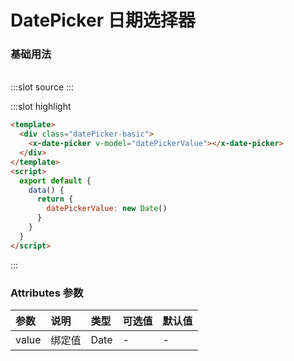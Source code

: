 # DatePicker 日期选择器

### 基础用法

<br/>

<demo-block>
:::slot source
<datePicker-basic></datePicker-basic>
:::

:::slot highlight

```html
<template>
  <div class="datePicker-basic">
    <x-date-picker v-model="datePickerValue"></x-date-picker>
  </div>
</template>
<script>
  export default {
    data() {
      return {
        datePickerValue: new Date()
      }
    }
  }
</script>
```

:::
</demo-block>

### Attributes 参数

| 参数  | 说明   | 类型 | 可选值 | 默认值 |
| :---- | :----- | :--- | :----- | :----- |
| value | 绑定值 | Date | -      | -      |
